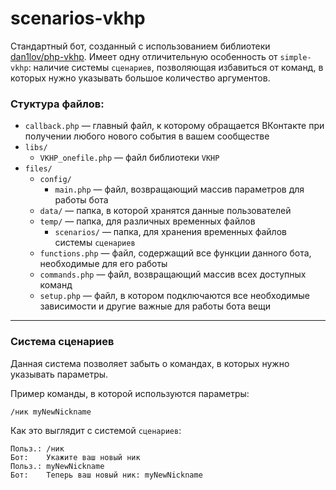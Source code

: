 # scenarios-vkhp

Стандартный бот, созданный с использованием библиотеки [dan1lov/php-vkhp](https://github.com/dan1lov/php-vkhp). Имеет одну отличительную особенность от `simple-vkhp`: наличие системы `сценариев`, позволяющая избавиться от команд, в которых нужно указывать большое количество аргументов.

### Стуктура файлов:
* `callback.php` — главный файл, к которому обращается ВКонтакте при получении любого нового события в вашем сообществе
* `libs/`
    * `VKHP_onefile.php` — файл библиотеки `VKHP`
* `files/`
    * `config/`
        * `main.php` — файл, возвращающий массив параметров для работы бота
    * `data/` — папка, в которой хранятся данные пользователей
    * `temp/` — папка, для различных временных файлов
        * `scenarios/` — папка, для хранения временных файлов системы `сценариев`
    * `functions.php` — файл, содержащий все функции данного бота, необходимые для его работы
    * `commands.php` — файл, возвращающий массив всех доступных команд
    * `setup.php` — файл, в котором подключаются все необходимые зависимости и другие важные для работы бота вещи
---

### Система сценариев
Данная система позволяет забыть о командах, в которых нужно указывать параметры.

Пример команды, в которой используются параметры:
```
/ник myNewNickname
```

Как это выглядит с системой `сценариев`:
```
Польз.: /ник
Бот:    Укажите ваш новый ник
Польз.: myNewNickname
Бот:    Теперь ваш новый ник: myNewNickname
```
